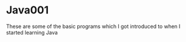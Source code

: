 # Java001
These are some of the basic programs which I got introduced to when I started learning Java
